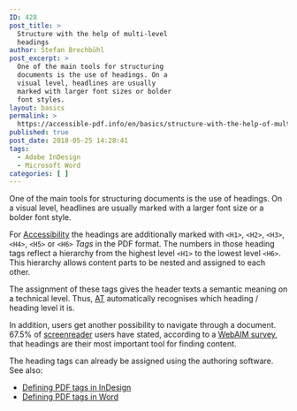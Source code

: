 ```yaml
---
ID: 428
post_title: >
  Structure with the help of multi-level
  headings
author: Stefan Brechbühl
post_excerpt: >
  One of the main tools for structuring
  documents is the use of headings. On a
  visual level, headlines are usually
  marked with larger font sizes or bolder
  font styles.
layout: basics
permalink: >
  https://accessible-pdf.info/en/basics/structure-with-the-help-of-multi-level-headings/
published: true
post_date: 2018-05-25 14:28:41
tags:
  - Adobe InDesign
  - Microsoft Word
categories: [ ]
---
```

One of the main tools for structuring documents is the use of headings. On a visual level, headlines are usually marked with a larger font size or a bolder font style.

For [Accessibility][1] the headings are additionally marked with `<H1>`, `<H2>`, `<H3>`, `<H4>`, `<H5>` or `<H6>` *Tags* in the PDF format. The numbers in those heading tags reflect a hierarchy from the highest level `<H1>` to the lowest level `<H6>`. This hierarchy allows content parts to be nested and assigned to each other.

The assignment of these tags gives the header texts a semantic meaning on a technical level. Thus, [AT][2] automatically recognises which heading / heading level it is.

In addition, users get another possibility to navigate through a document. 67.5% of [screenreader][3] users have stated, according to a [WebAIM survey][4], that headings are their most important tool for finding content.

The heading tags can already be assigned using the authoring software. See also:

*   [Defining PDF tags in InDesign][5]
*   [Defining PDF tags in Word][6]

 [1]: https://accessible-pdf.info/en/glossary/#accessible
 [2]: https://accessible-pdf.info/de/glossar/#assistive-technologie
 [3]: https://accessible-pdf.info/en/glossary/#assistive-technology
 [4]: https://webaim.org/projects/screenreadersurvey7/#finding
 [5]: https://accessible-pdf.info/en/basics/defining-pdf-tags-in-indesign/
 [6]: https://accessible-pdf.info/en/basics/defining-pdf-tags-in-word/